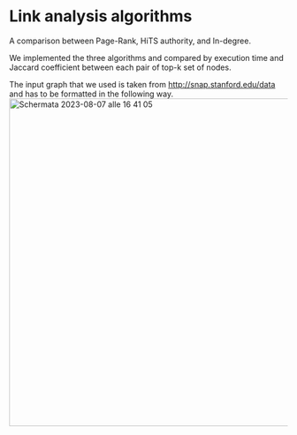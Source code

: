 # Link analysis algorithms
A comparison between Page-Rank, HiTS authority, and In-degree.

We implemented the three algorithms and compared by execution time and Jaccard coefficient between each pair of top-k set of nodes.

The input graph that we used is taken from http://snap.stanford.edu/data and has to be formatted in the following way.
<img width="593" alt="Schermata 2023-08-07 alle 16 41 05" src="https://github.com/mattiaZonelli/link-analysis-algs/assets/22390331/e14cf210-eb0a-45b8-ac9b-601d91f844bc">
